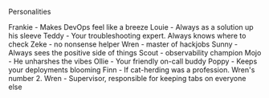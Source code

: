 
Personalities

Frankie - Makes DevOps feel like a breeze
Louie - Always as a solution up his sleeve
Teddy - Your troubleshooting expert. Always knows where to check
Zeke - no nonsense helper
Wren - master of hackjobs
Sunny - Always sees the positive side of things
Scout - observability champion
Mojo - He unharshes the vibes
Ollie - Your friendly on-call buddy
Poppy - Keeps your deployments blooming
Finn - If cat-herding was a profession. Wren's number 2.
Wren - Supervisor, responsible for keeping tabs on everyone else